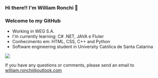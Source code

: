 ### Hi there!! I'm William Ronchi 🤙
### Welcome to my GitHub

- Working in WEG S.A.
- I'm currently learning: C# .NET, JAVA e Fluter
- Conhecimento em: HTML, CSS, C++ and Python
- Software engineering student in University Católica de Santa Catarina

<div>
  <a href="https://www.linkedin.com/in/william-ronchi/" target="_blank"><img src="https://img.shields.io/badge/-LinkedIn-%230077B5?style=for-the-badge&logo=linkedin&logoColor=white" target="_blank"></a> 
</div>

If you have any questions or comments, please send an email to william.ronchi@outlook.com
